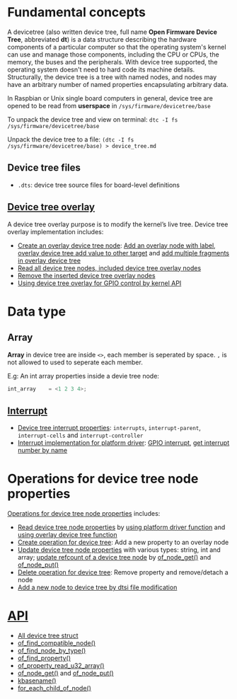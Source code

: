 # Fundamental concepts

A devicetree (also written device tree, full name **Open Firmware Device Tree**, abbreviated **dt**) is a data structure describing the hardware components of a particular computer so that the operating system's kernel can use and manage those components, including the CPU or CPUs, the memory, the buses and the peripherals. With device tree supported, the operating system doesn't need to hard code its machine details. Structurally, the device tree is a tree with named nodes, and nodes may have an arbitrary number of named properties encapsulating arbitrary data.

In Raspbian or Unix single board computers in general, device tree are opened to be read from **userspace** in ``/sys/firmware/devicetree/base``

To unpack the device tree and view on terminal: ``dtc -I fs /sys/firmware/devicetree/base``

Unpack the device tree to a file: ``(dtc -I fs /sys/firmware/devicetree/base) > device_tree.md``

## Device tree files

* ``.dts``: device tree source files for board-level definitions

## [Device tree overlay](Device%20tree%20overlay.md)

A device tree overlay purpose is to modify the kernel’s live tree. Device tree overlay implementation includes:
* [Create an overlay device tree node](Device%20tree%20overlay.md#create-an-overlay-device-tree-node): [Add an overlay node with label](Device%20tree%20overlay.md#add-an-overlay-node-with-label), [overlay device tree add value to other target](Device%20tree%20overlay.md#overlay-device-tree-add-value-to-other-target) and [add multiple fragments in overlay device tree](Device%20tree%20overlay.md#add-multiple-fragments-in-overlay-device-tree)
* [Read all device tree nodes, included device tree overlay nodes](Device%20tree%20overlay.md#remove-the-inserted-device-tree-overlay-nodes)
* [Remove the inserted device tree overlay nodes](Device%20tree%20overlay.md#remove-the-inserted-device-tree-overlay-nodes)
* [Using device tree overlay for GPIO control by kernel API](Device%20tree%20GPIO.md)

# Data type

## Array

**Array** in device tree are inside ``<>``, each member is seperated by space. ``,`` is not allowed to used to seperate each member.

E.g: An int array properties inside a devie tree node:

```c
int_array	 = <1 2 3 4>;
```

## [Interrupt](Interrupt.md)

* [Device tree interrupt properties](Interrupt.md#properties): ``interrupts``, ``interrupt-parent``, ``interrupt-cells`` and ``interrupt-controller``
* [Interrupt implementation for platform driver](Interrupt.md#interrupt-implementation-for-platform-driver): [GPIO interrupt](Interrupt.md#gpio-interrupt), [get interrupt number by name](Interrupt.md#get-interrupt-number-by-name)

# Operations for device tree node properties

[Operations for device tree node properties](Operations%20for%20device%20tree%20node%20properties.md) includes:
* [Read device tree node properties](Operations%20for%20device%20tree%20node%20properties.md#read-device-tree-node-properties) by [using platform driver function](Operations%20for%20device%20tree%20node%20properties.md#using-platform-driver-function) and [using overlay device tree function](Operations%20for%20device%20tree%20node%20properties.md#using-overlay-device-tree-function)
* [Create operation for device tree](Operations%20for%20device%20tree%20node%20properties.md#create-operation-for-device-tree): Add a new property to an overlay node
* [Update device tree node properties](Update%20device%20tree%20node%20properties.md) with various types: string, int and array; [update refcount of a device tree node](Update%20device%20tree%20node%20properties.md#update-refcount-of-a-device-tree-node) by [of_node_get()](API.md#of_node_get) and [of_node_put()](API.md#of_node_put)
* [Delete operation for device tree](Operations%20for%20device%20tree%20node%20properties.md#delete-operation-for-device-tree): Remove property and remove/detach a node
* [Add a new node to device tree by dtsi file modification]()

# [API](API.md)

* [All device tree struct](API.md#struct)
* [of_find_compatible_node()](API.md#of_find_compatible_node)
* [of_find_node_by_type()](API.md#of_find_node_by_type)
* [of_find_property()](API.md#of_find_property)
* [of_property_read_u32_array()](API.md#of_property_read_u32_array)
* [of_node_get()](API.md#of_node_get) and [of_node_put()](API.md#of_node_put)
* [kbasename()](API.md#kbasename)
* [for_each_child_of_node()](API.md#for_each_child_of_node)
